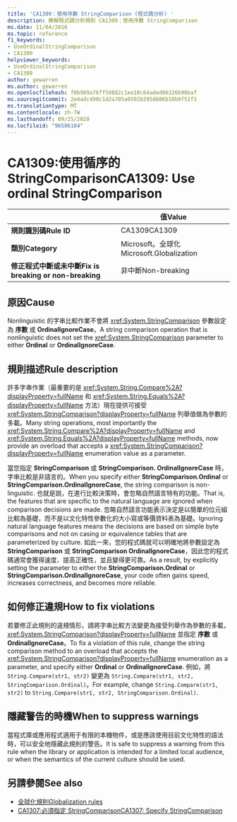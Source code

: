 ```yaml
---
title: 'CA1309：使用序數 StringComparison (程式碼分析) '
description: 瞭解程式碼分析規則 CA1309：使用序數 StringComparison
ms.date: 11/04/2016
ms.topic: reference
f1_keywords:
- UseOrdinalStringComparison
- CA1309
helpviewer_keywords:
- UseOrdinalStringComparison
- CA1309
author: gewarren
ms.author: gewarren
ms.openlocfilehash: f0b989a76ff59882c1ee10c64aded06326b96baf
ms.sourcegitcommit: 2e4adc490c1d2a705a0592b295d606b10b9f51f1
ms.translationtype: MT
ms.contentlocale: zh-TW
ms.lasthandoff: 09/25/2020
ms.locfileid: "96586104"
---
```

# <a name="ca1309-use-ordinal-stringcomparison"></a><span data-ttu-id="d5f98-103">CA1309:使用循序的 StringComparison</span><span class="sxs-lookup"><span data-stu-id="d5f98-103">CA1309: Use ordinal StringComparison</span></span>

|                                     | <span data-ttu-id="d5f98-104">值</span><span class="sxs-lookup"><span data-stu-id="d5f98-104">Value</span></span>                   |
|-------------------------------------|-------------------------|
| <span data-ttu-id="d5f98-105">**規則識別碼**</span><span class="sxs-lookup"><span data-stu-id="d5f98-105">**Rule ID**</span></span>                         | <span data-ttu-id="d5f98-106">CA1309</span><span class="sxs-lookup"><span data-stu-id="d5f98-106">CA1309</span></span>                  |
| <span data-ttu-id="d5f98-107">**類別**</span><span class="sxs-lookup"><span data-stu-id="d5f98-107">**Category**</span></span>                        | <span data-ttu-id="d5f98-108">Microsoft。全球化</span><span class="sxs-lookup"><span data-stu-id="d5f98-108">Microsoft.Globalization</span></span> |
| <span data-ttu-id="d5f98-109">**修正程式中斷或未中斷**</span><span class="sxs-lookup"><span data-stu-id="d5f98-109">**Fix is breaking or non-breaking**</span></span> | <span data-ttu-id="d5f98-110">非中斷</span><span class="sxs-lookup"><span data-stu-id="d5f98-110">Non-breaking</span></span>            |

## <a name="cause"></a><span data-ttu-id="d5f98-111">原因</span><span class="sxs-lookup"><span data-stu-id="d5f98-111">Cause</span></span>

<span data-ttu-id="d5f98-112">Nonlinguistic 的字串比較作業不會將 <xref:System.StringComparison> 參數設定為 **序數** 或 **OrdinalIgnoreCase**。</span><span class="sxs-lookup"><span data-stu-id="d5f98-112">A string comparison operation that is nonlinguistic does not set the <xref:System.StringComparison> parameter to either **Ordinal** or **OrdinalIgnoreCase**.</span></span>

## <a name="rule-description"></a><span data-ttu-id="d5f98-113">規則描述</span><span class="sxs-lookup"><span data-stu-id="d5f98-113">Rule description</span></span>

<span data-ttu-id="d5f98-114">許多字串作業（最重要的是 <xref:System.String.Compare%2A?displayProperty=fullName> 和 <xref:System.String.Equals%2A?displayProperty=fullName> 方法）現在提供可接受 <xref:System.StringComparison?displayProperty=fullName> 列舉值做為參數的多載。</span><span class="sxs-lookup"><span data-stu-id="d5f98-114">Many string operations, most importantly the <xref:System.String.Compare%2A?displayProperty=fullName> and <xref:System.String.Equals%2A?displayProperty=fullName> methods, now provide an overload that accepts a <xref:System.StringComparison?displayProperty=fullName> enumeration value as a parameter.</span></span>

<span data-ttu-id="d5f98-115">當您指定 **StringComparison** 或 **StringComparison. OrdinalIgnoreCase** 時，字串比較是非語言的。</span><span class="sxs-lookup"><span data-stu-id="d5f98-115">When you specify either **StringComparison.Ordinal** or **StringComparison.OrdinalIgnoreCase**, the string comparison is non-linguistic.</span></span> <span data-ttu-id="d5f98-116">也就是說，在進行比較決策時，會忽略自然語言特有的功能。</span><span class="sxs-lookup"><span data-stu-id="d5f98-116">That is, the features that are specific to the natural language are ignored when comparison decisions are made.</span></span> <span data-ttu-id="d5f98-117">忽略自然語言功能表示決定是以簡單的位元組比較為基礎，而不是以文化特性參數化的大小寫或等價資料表為基礎。</span><span class="sxs-lookup"><span data-stu-id="d5f98-117">Ignoring natural language features means the decisions are based on simple byte comparisons and not on casing or equivalence tables that are parameterized by culture.</span></span> <span data-ttu-id="d5f98-118">如此一來，您的程式碼就可以明確地將參數設定為 **StringComparison** 或 **StringComparison OrdinalIgnoreCase**，因此您的程式碼通常會獲得速度、提高正確性，並且變得更可靠。</span><span class="sxs-lookup"><span data-stu-id="d5f98-118">As a result, by explicitly setting the parameter to either the **StringComparison.Ordinal** or **StringComparison.OrdinalIgnoreCase**, your code often gains speed, increases correctness, and becomes more reliable.</span></span>

## <a name="how-to-fix-violations"></a><span data-ttu-id="d5f98-119">如何修正違規</span><span class="sxs-lookup"><span data-stu-id="d5f98-119">How to fix violations</span></span>

<span data-ttu-id="d5f98-120">若要修正此規則的違規情形，請將字串比較方法變更為接受列舉作為參數的多載， <xref:System.StringComparison?displayProperty=fullName> 並指定 **序數** 或 **OrdinalIgnoreCase**。</span><span class="sxs-lookup"><span data-stu-id="d5f98-120">To fix a violation of this rule, change the string comparison method to an overload that accepts the <xref:System.StringComparison?displayProperty=fullName> enumeration as a parameter, and specify either **Ordinal** or **OrdinalIgnoreCase**.</span></span> <span data-ttu-id="d5f98-121">例如，將 `String.Compare(str1, str2)` 變更為 `String.Compare(str1, str2, StringComparison.Ordinal)`。</span><span class="sxs-lookup"><span data-stu-id="d5f98-121">For example, change `String.Compare(str1, str2)` to `String.Compare(str1, str2, StringComparison.Ordinal)`.</span></span>

## <a name="when-to-suppress-warnings"></a><span data-ttu-id="d5f98-122">隱藏警告的時機</span><span class="sxs-lookup"><span data-stu-id="d5f98-122">When to suppress warnings</span></span>

<span data-ttu-id="d5f98-123">當程式庫或應用程式適用于有限的本機物件，或是應該使用目前文化特性的語法時，可以安全地隱藏此規則的警告。</span><span class="sxs-lookup"><span data-stu-id="d5f98-123">It is safe to suppress a warning from this rule when the library or application is intended for a limited local audience, or when the semantics of the current culture should be used.</span></span>

## <a name="see-also"></a><span data-ttu-id="d5f98-124">另請參閱</span><span class="sxs-lookup"><span data-stu-id="d5f98-124">See also</span></span>

- [<span data-ttu-id="d5f98-125">全球化規則</span><span class="sxs-lookup"><span data-stu-id="d5f98-125">Globalization rules</span></span>](globalization-warnings.md)
- [<span data-ttu-id="d5f98-126">CA1307:必須指定 StringComparison</span><span class="sxs-lookup"><span data-stu-id="d5f98-126">CA1307: Specify StringComparison</span></span>](ca1307.md)
